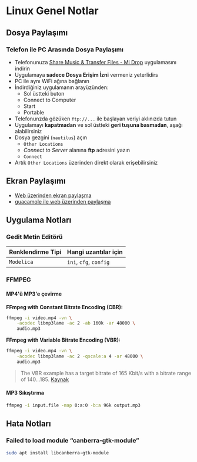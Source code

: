 # Linux Genel Notlar 

## Dosya Paylaşımı

### Telefon ile PC Arasında Dosya Paylaşımı

- Telefonunuza [Share Music & Transfer Files - Mi Drop] uygulamasını indirin
- Uygulamaya **sadece Dosya Erişim İzni** vermeniz yeterlidirs
- PC ile aynı WiFi ağına bağlanın
- İndirdiğiniz uygulamanın arayüzünden:
  - Sol üstteki buton
  - Connect to Computer
  - Start
  - Portable
- Telefonunzda gözüken `ftp://...` ile başlayan veriyi aklınızda tutun
- Uygulamayı **kapatmadan** ve sol üstteki **geri tuşuna basmadan**, aşağı alabilirsiniz
- Dosya gezgini (`nautilus`) açın
  - `Other Locations`
  - *Connect to Server* alanına **ftp** adresini yazın
  - `Connect`
- Artık `Other Locations` üzerinden direkt olarak erişebilirsiniz

## Ekran Paylaşımı

- [Web üzerinden ekran paylaşma](https://askubuntu.com/questions/335158/share-desktop-via-web-browser/536958)
- [guacamole ile web üzerinden paylaşma](http://guacamole.apache.org/)

## Uygulama Notları

### Gedit Metin Editörü

| Renklendirme Tipi | Hangi uzantılar için   |
| ----------------- | ---------------------- |
| `Modelica`        | `ini`, `cfg`, `config` |

[Share Music & Transfer Files - Mi Drop]: https://play.google.com/store/apps/details?id=com.xiaomi.midrop

### FFMPEG

#### MP4'ü MP3'e çevirme

**FFmpeg with Constant Bitrate Encoding (CBR):**

```sh
ffmpeg -i video.mp4 -vn \
    -acodec libmp3lame -ac 2 -ab 160k -ar 48000 \
    audio.mp3
```

**FFmpeg with Variable Bitrate Encoding (VBR):**

```sh
ffmpeg -i video.mp4 -vn \
    -acodec libmp3lame -ac 2 -qscale:a 4 -ar 48000 \
    audio.mp3
```

> The VBR example has a target bitrate of 165 Kbit/s with a bitrate range of 140...185. [Kaynak](https://askubuntu.com/a/84633/898692)

#### MP3 Sıkıştırma

```sh
ffmpeg -i input.file -map 0:a:0 -b:a 96k output.mp3
```

## Hata Notları

### Failed to load module “canberra-gtk-module”

```sh
sudo apt install libcanberra-gtk-module
```

[vcxsrv]: https://github.com/ArcticaProject/vcxsrv/releases
